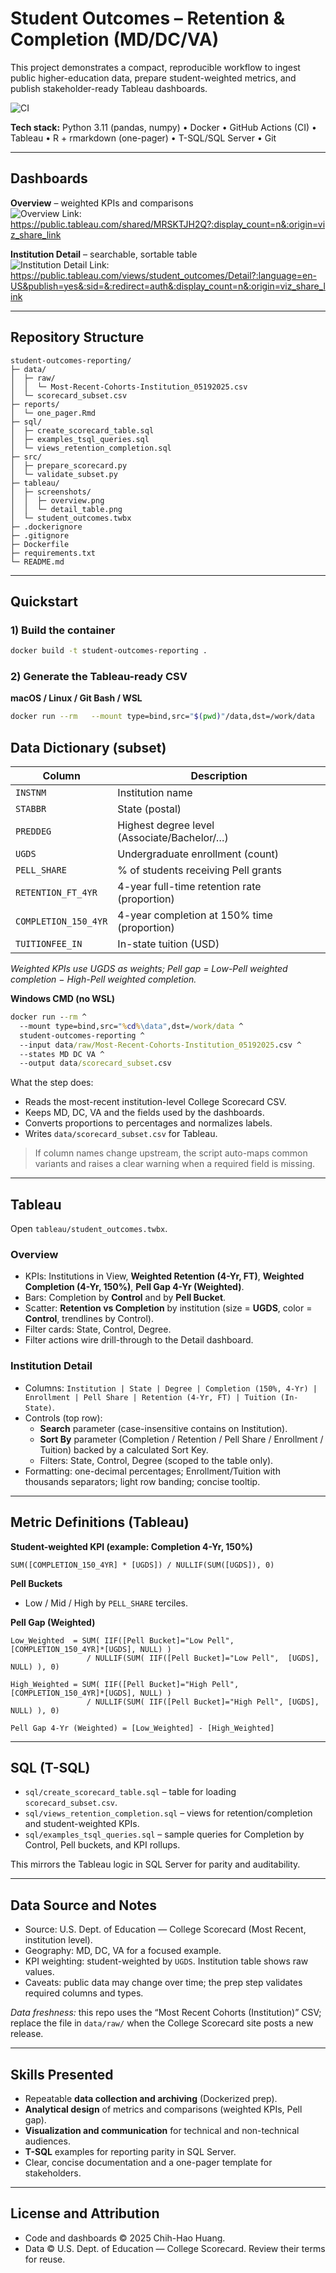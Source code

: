 # Student Outcomes – Retention & Completion (MD/DC/VA)

This project demonstrates a compact, reproducible workflow to ingest public higher-education data, prepare student-weighted metrics, and publish stakeholder-ready Tableau dashboards. 

![CI](https://github.com/chhuang216/student-outcomes-reporting/actions/workflows/data-pipeline.yml/badge.svg)

**Tech stack:** Python 3.11 (pandas, numpy) • Docker • GitHub Actions (CI) • Tableau • R + rmarkdown (one-pager) • T-SQL/SQL Server • Git



---

## Dashboards

**Overview** – weighted KPIs and comparisons  
![Overview](tableau/screenshots/overview.png)
Link: <https://public.tableau.com/shared/MRSKTJH2Q?:display_count=n&:origin=viz_share_link>

**Institution Detail** – searchable, sortable table  
![Institution Detail](tableau/screenshots/detail_table.png)
Link: <https://public.tableau.com/views/student_outcomes/Detail?:language=en-US&publish=yes&:sid=&:redirect=auth&:display_count=n&:origin=viz_share_link>





---

## Repository Structure

```
student-outcomes-reporting/
├─ data/
│  ├─ raw/
│  │  └─ Most-Recent-Cohorts-Institution_05192025.csv
│  └─ scorecard_subset.csv
├─ reports/
│  └─ one_pager.Rmd
├─ sql/
│  ├─ create_scorecard_table.sql
│  ├─ examples_tsql_queries.sql
│  └─ views_retention_completion.sql
├─ src/
│  ├─ prepare_scorecard.py
│  └─ validate_subset.py
├─ tableau/
│  ├─ screenshots/
│  │  ├─ overview.png
│  │  └─ detail_table.png
│  └─ student_outcomes.twbx
├─ .dockerignore
├─ .gitignore
├─ Dockerfile
├─ requirements.txt
└─ README.md
```

---

## Quickstart

### 1) Build the container
```bash
docker build -t student-outcomes-reporting .
```

### 2) Generate the Tableau-ready CSV

**macOS / Linux / Git Bash / WSL**
```bash
docker run --rm   --mount type=bind,src="$(pwd)"/data,dst=/work/data   student-outcomes-reporting   --input data/raw/Most-Recent-Cohorts-Institution_05192025.csv   --states MD DC VA   --output data/scorecard_subset.csv
```

## Data Dictionary (subset)

| Column                    | Description                                        |
|--------------------------|----------------------------------------------------|
| `INSTNM`                 | Institution name                                   |
| `STABBR`                 | State (postal)                                     |
| `PREDDEG`                | Highest degree level (Associate/Bachelor/…)        |
| `UGDS`                   | Undergraduate enrollment (count)                   |
| `PELL_SHARE`             | % of students receiving Pell grants                |
| `RETENTION_FT_4YR`       | 4-year full-time retention rate (proportion)       |
| `COMPLETION_150_4YR`     | 4-year completion at 150% time (proportion)        |
| `TUITIONFEE_IN`          | In-state tuition (USD)                             |

*Weighted KPIs use UGDS as weights; Pell gap = Low-Pell weighted completion − High-Pell weighted completion.*


**Windows CMD (no WSL)**
```cmd
docker run --rm ^
  --mount type=bind,src="%cd%\data",dst=/work/data ^
  student-outcomes-reporting ^
  --input data/raw/Most-Recent-Cohorts-Institution_05192025.csv ^
  --states MD DC VA ^
  --output data/scorecard_subset.csv
```

What the step does:
- Reads the most-recent institution-level College Scorecard CSV.
- Keeps MD, DC, VA and the fields used by the dashboards.
- Converts proportions to percentages and normalizes labels.
- Writes `data/scorecard_subset.csv` for Tableau.

> If column names change upstream, the script auto-maps common variants and raises a clear warning when a required field is missing.

---

## Tableau

Open `tableau/student_outcomes.twbx`.

### Overview
- KPIs: Institutions in View, **Weighted Retention (4-Yr, FT)**, **Weighted Completion (4-Yr, 150%)**, **Pell Gap 4-Yr (Weighted)**.
- Bars: Completion by **Control** and by **Pell Bucket**.
- Scatter: **Retention vs Completion** by institution (size = **UGDS**, color = **Control**, trendlines by Control).
- Filter cards: State, Control, Degree.
- Filter actions wire drill-through to the Detail dashboard.

### Institution Detail
- Columns: `Institution | State | Degree | Completion (150%, 4-Yr) | Enrollment | Pell Share | Retention (4-Yr, FT) | Tuition (In-State)`.
- Controls (top row):
  - **Search** parameter (case-insensitive contains on Institution).
  - **Sort By** parameter (Completion / Retention / Pell Share / Enrollment / Tuition) backed by a calculated Sort Key.
  - Filters: State, Control, Degree (scoped to the table only).
- Formatting: one-decimal percentages; Enrollment/Tuition with thousands separators; light row banding; concise tooltip.

---

## Metric Definitions (Tableau)

**Student-weighted KPI (example: Completion 4-Yr, 150%)**
```
SUM([COMPLETION_150_4YR] * [UGDS]) / NULLIF(SUM([UGDS]), 0)
```

**Pell Buckets**
- Low / Mid / High by `PELL_SHARE` terciles.

**Pell Gap (Weighted)**
```
Low_Weighted  = SUM( IIF([Pell Bucket]="Low Pell",  [COMPLETION_150_4YR]*[UGDS], NULL) )
                 / NULLIF(SUM( IIF([Pell Bucket]="Low Pell",  [UGDS], NULL) ), 0)

High_Weighted = SUM( IIF([Pell Bucket]="High Pell", [COMPLETION_150_4YR]*[UGDS], NULL) )
                 / NULLIF(SUM( IIF([Pell Bucket]="High Pell", [UGDS], NULL) ), 0)

Pell Gap 4-Yr (Weighted) = [Low_Weighted] - [High_Weighted]
```

---

## SQL (T-SQL)

- `sql/create_scorecard_table.sql` – table for loading `scorecard_subset.csv`.
- `sql/views_retention_completion.sql` – views for retention/completion and student-weighted KPIs.
- `sql/examples_tsql_queries.sql` – sample queries for Completion by Control, Pell buckets, and KPI rollups.

This mirrors the Tableau logic in SQL Server for parity and auditability.

---

## Data Source and Notes

- Source: U.S. Dept. of Education — College Scorecard (Most Recent, institution level).
- Geography: MD, DC, VA for a focused example.
- KPI weighting: student-weighted by `UGDS`. Institution table shows raw values.
- Caveats: public data may change over time; the prep step validates required columns and types.

_Data freshness:_ this repo uses the “Most Recent Cohorts (Institution)” CSV; replace the file in `data/raw/` when the College Scorecard site posts a new release.

---

## Skills Presented

- Repeatable **data collection and archiving** (Dockerized prep).
- **Analytical design** of metrics and comparisons (weighted KPIs, Pell gap).
- **Visualization and communication** for technical and non-technical audiences.
- **T-SQL** examples for reporting parity in SQL Server.
- Clear, concise documentation and a one-pager template for stakeholders.


---

## License and Attribution

- Code and dashboards © 2025 Chih-Hao Huang.
- Data © U.S. Dept. of Education — College Scorecard. Review their terms for reuse.
